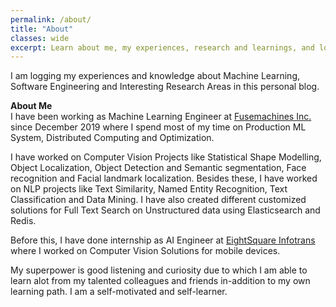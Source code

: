 ```yaml
---
permalink: /about/
title: "About"
classes: wide
excerpt: Learn about me, my experiences, research and learnings, and log my knowledge with this personal blog.
---
```


I am logging my experiences and knowledge about Machine Learning, Software Engineering and Interesting Research Areas in
this personal blog.

**About Me**<br>
I have been working as Machine Learning Engineer at [Fusemachines Inc.](https://fusemachines.com) since December 2019 
where I spend most of my time on Production ML System, Distributed Computing and Optimization.

I have worked on Computer Vision Projects like Statistical Shape Modelling, Object Localization, Object Detection 
and Semantic segmentation, Face recognition and Facial landmark localization. Besides these, I have worked on NLP 
projects like Text Similarity, Named Entity Recognition, Text Classification and Data Mining. I have also created 
different customized solutions for Full Text Search on Unstructured data using Elasticsearch and Redis.

Before this, I have done internship as AI Engineer at [EightSquare Infotrans](https://8squarei.com/) where I worked on
Computer Vision Solutions for mobile devices.

My superpower is good listening and curiosity due to which I am able to learn alot from my talented colleagues and 
friends in-addition to my own learning path. I am a self-motivated and self-learner.
